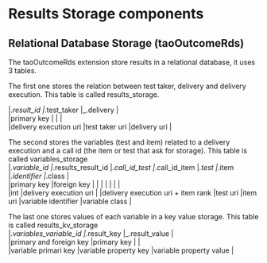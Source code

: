 <!--
parent:
    title: Documentation_for_core_components
author:
    - 'Antoine Robin'
created_at: '2015-07-24 14:41:27'
updated_at: '2015-07-27 09:29:43'
tags:
    - 'Documentation for core components'
-->

Results Storage components
==========================

Relational Database Storage (taoOutcomeRds)
-------------------------------------------

The taoOutcomeRds extension store results in a relational database, it uses 3 tables.<br/>

The first one stores the relation between test taker, delivery and delivery execution. This table is called results\_storage.<br/>

|*.result\_id |*.test\_taker |\_.delivery |<br/>
|primary key | | |<br/>
|delivery execution uri |test taker uri |delivery uri |

The second stores the variables (test and item) related to a delivery execution and a call id (the item or test that ask for storage). This table is called variables\_storage<br/>
|*.variable\_id |*.results\_result\_id |*.call\_id\_test |*.call\_id\_item |*.test |*.item |*.identifier |*.class |<br/>
|primary key |foreign key | | | | | | |<br/>
|int |delivery execution uri | |delivery execution uri + item rank |test uri |item uri |variable identifier |variable class |

The last one stores values of each variable in a key value storage. This table is called results\_kv\_storage<br/>
|*.variables\_variable\_id |*.result\_key |\_.result\_value |<br/>
|primary and foreign key |primary key | |<br/>
|variable primari key |variable property key |variable property value |

